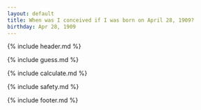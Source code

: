 ```yaml
---
layout: default
title: When was I conceived if I was born on April 28, 1909?
birthday: Apr 28, 1909
---
```


{% include header.md %}

{% include guess.md %}

{% include calculate.md %}

{% include safety.md %}

{% include footer.md %}



